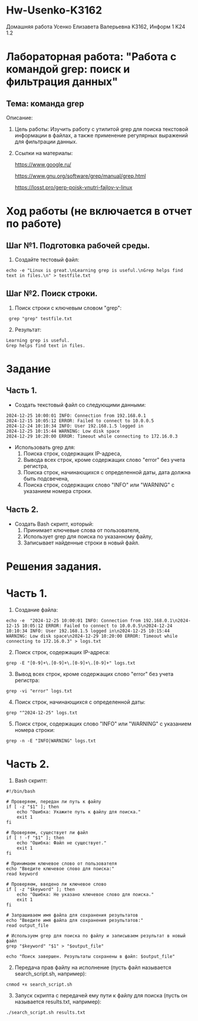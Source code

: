 # Hw-Usenko-K3162
Домашняя работа Усенко Елизавета Валерьевна K3162, Информ 1 K24 1.2

# Лабораторная работа: "Работа с командой grep: поиск и фильтрация данных"
## Тема: команда grep

Описание: 

  1. Цель работы:
     Изучить работу с утилитой grep для поиска текстовой информации в файлах, а также применение регулярных выражений для фильтрации данных.
     
  3. Ссылки на материалы:
     
     https://www.google.ru/

     https://www.gnu.org/software/grep/manual/grep.html

     https://losst.pro/gerp-poisk-vnutri-fajlov-v-linux
     
# Ход работы (не включается в отчет по работе)

## Шаг №1. Подготовка рабочей среды.

  1. Создайте тестовый файл:
 ```
 echo -e "Linux is great.\nLearning grep is useful.\nGrep helps find text in files.\n" > testfile.txt
 ```

## Шаг №2. Поиск строки.

  1. Поиск строки с ключевым словом "grep":
 ```
  grep "grep" testfile.txt
 ```

 2. Результат:
 ```
 Learning grep is useful.
 Grep helps find text in files.
 ```

# Задание

## Часть 1.

  - Создать текстовый файл со следующими данными:
```
2024-12-25 10:00:01 INFO: Connection from 192.168.0.1
2024-12-15 10:05:12 ERROR: Failed to connect to 10.0.0.5
2024-12-24 10:10:34 INFO: User 192.168.1.5 logged in
2024-12-25 10:15:44 WARNING: Low disk space
2024-12-29 10:20:00 ERROR: Timeout while connecting to 172.16.0.3
```
  - Использовать grep для:
      1. Поиска строк, содержащих IP-адреса,
      2. Вывода всех строк, кроме содержащих слово "error" без учета регистра,
      3. Поиска строк, начинающихся с определенной даты, дата должна быть подсвечена,
      4. Поиска строк, содержащих слово "INFO" или "WARNING" с указанием номера строки.
         
## Часть 2.

  - Создать Bash скрипт, который:
      1. Принимает ключевые слова от пользователя,
      2. Использует grep для поиска по указанному файлу,
      3. Записывает найденные строки в новый файл.

# Решения задания.

# Часть 1.
 1. Создание файла:
```
echo -e  "2024-12-25 10:00:01 INFO: Connection from 192.168.0.1\n2024-12-15 10:05:12 ERROR: Failed to connect to 10.0.0.5\n2024-12-24 10:10:34 INFO: User 192.168.1.5 logged in\n2024-12-25 10:15:44 WARNING: Low disk space\n2024-12-29 10:20:00 ERROR: Timeout while connecting to 172.16.0.3" > logs.txt
```
 2. Поиск строк, содержащих IP-адреса:
```
grep -E "[0-9]+\.[0-9]+\.[0-9]+\.[0-9]+" logs.txt
```
 3. Вывод всех строк, кроме содержащих слово "error" без учета регистра:
```
grep -vi "error" logs.txt
```
 4. Поиск строк, начинающихся с определенной даты:
```
grep "^2024-12-25" logs.txt
``` 
 5. Поиск строк, содержащих слово "INFO" или "WARNING" с указанием номера строки:
```
grep -n -E "INFO|WARNING" logs.txt
```

# Часть 2.
1. Bash скрипт:
```
#!/bin/bash

# Проверяем, передан ли путь к файлу
if [ -z "$1" ]; then
    echo "Ошибка: Укажите путь к файлу для поиска."
    exit 1
fi

# Проверяем, существует ли файл
if [ ! -f "$1" ]; then
    echo "Ошибка: Файл не существует."
    exit 1
fi

# Принимаем ключевое слово от пользователя
echo "Введите ключевое слово для поиска:"
read keyword

# Проверяем, введено ли ключевое слово
if [ -z "$keyword" ]; then
    echo "Ошибка: Не указано ключевое слово для поиска."
    exit 1
fi

# Запрашиваем имя файла для сохранения результатов
echo "Введите имя файла для сохранения результатов:"
read output_file

# Используем grep для поиска по файлу и записываем результат в новый файл
grep "$keyword" "$1" > "$output_file"

echo "Поиск завершен. Результаты сохранены в файл: $output_file"
```
2. Передача прав файлу на исполнение (пусть файл называется search_script.sh, например):
```
cnmod +x search_script.sh
```
3. Запуск скрипта с передачей ему пути к файлу для поиска (пусть он называется results.txt, например):
```
./search_script.sh results.txt
```
